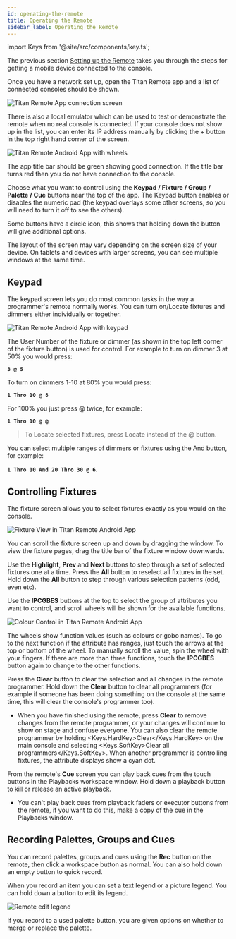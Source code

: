 ```yaml
---
id: operating-the-remote
title: Operating the Remote
sidebar_label: Operating the Remote
---
```


import Keys from '@site/src/components/key.ts';

The previous section [Setting up the Remote](setting-up-the-remote.md) takes you
through the steps for getting a mobile device connected to the console.

Once you have a network set up, open the Titan Remote app and a list of
connected consoles should be shown.

![Titan Remote App connection screen](/docs/images/Remote-Connection-Screen.png)

There is also a local emulator which can be used to test or demonstrate
the remote when no real console is connected. If your console does not show
up in the list, you can enter its IP address manually by clicking the + button 
in the top right hand corner of the screen.

![Titan Remote Android App with wheels](/docs/images/Remote-Colour-Attributes.png)

The app title bar should be green showing good connection. If the title bar turns
red then you do not have connection to the console.

Choose what you want to control using the **Keypad / Fixture / Group / Palette / Cue** buttons near the
top of the app. The Keypad button enables or disables the numeric pad
(the keypad overlays some other screens, so you will need to turn it
off to see the others).

Some buttons have a circle icon, this shows that holding down the button
will give additional options.

The layout of the screen may vary depending on the screen size of your device. On tablets
and devices with larger screens, you can see multiple windows at the same time.

## Keypad

The keypad screen lets you do most common tasks in the way a
programmer\'s remote normally works. You can turn on/Locate fixtures and
dimmers either individually or together.

![Titan Remote Android App with keypad](/docs/images/Remote-Keypad.png)

The User Number of the fixture or dimmer (as shown in the top left corner of the fixture button) is used for control. For
example to turn on dimmer 3 at 50% you would press:

**`3 @ 5`**

To turn on dimmers 1-10 at 80% you would press:

**`1 Thro 10 @ 8`**

For 100% you just press @ twice, for example:

**`1 Thro 10 @ @`**

> To Locate selected fixtures, press Locate instead of the @ button.

You can select multiple ranges of dimmers or fixtures using the And
button, for example:

**`1 Thro 10 And 20 Thro 30 @ 6`**.

## Controlling Fixtures

The fixture screen allows you to select fixtures exactly as you would on
the console.

![Fixture View in Titan Remote Android App](/docs/images/Remote-Fixtures.png)

You can scroll the fixture screen up and down by dragging the window. To
view the fixture pages, drag the title bar of the fixture window downwards.

Use the **Highlight**, **Prev** and **Next** buttons to step through a set of selected fixtures
one at a time. Press the **All** button to reselect all fixtures in the set. Hold down the **All** button to
step through various selection patterns (odd, even etc).

Use the **IPCGBES** buttons at the top to select the group of attributes you want
to control, and scroll wheels will be shown for the available functions.

![Colour Control in Titan Remote Android App](/docs/images/Remote-Colour-Attributes.png)

The wheels show function values (such as colours or gobo names). To go
to the next function if the attribute has ranges, just touch the arrows at the top or bottom of the
wheel. To manually scroll the value, spin the wheel with your fingers.
If there are more than three functions, touch the **IPCGBES** button again
to change to the other functions.

Press the **Clear** button to clear the selection and all changes in the
remote programmer. Hold down the **Clear** button to clear all programmers
(for example if someone has been doing something on the console at the
same time, this will clear the console's programmer too).

- When you have finished using the remote, press **Clear** to remove changes from the remote
programmer, or your changes will continue to show on stage and confuse everyone. 
You can also clear the remote programmer by holding <Keys.HardKey>Clear</Keys.HardKey> on
the main console and selecting <Keys.SoftKey>Clear all programmers</Keys.SoftKey>.
When another programmer is controlling fixtures, the attribute displays show a cyan dot.

From the remote's **Cue** screen you can play back cues from the touch buttons 
in the Playbacks workspace window. Hold down a playback button to kill or release 
an active playback.

- You can't play back cues from playback faders or executor buttons from the remote,
	if you want to do this, make a copy of the cue in the Playbacks window.



## Recording Palettes, Groups and Cues

You can record palettes, groups and cues using the **Rec** button on the remote,
then click a workspace button as normal. You can also hold down an empty
button to quick record.

When you record an item you can set a text legend
or a picture legend. You can hold down a button to edit its legend.

![Remote edit legend](/docs/images/Remote-Legend.png)

If you record to a used palette button, you
are given options on whether to merge or replace the palette. 


